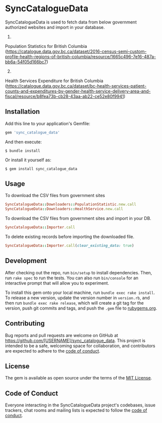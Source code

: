 # SyncCatalogueData

SyncCatalogueData is used to fetch data from below government authorized websites and import in your database.

1.
Population Statistics for British Columbia
(https://catalogue.data.gov.bc.ca/dataset/2016-census-semi-custom-profile-health-regions-of-british-columbia/resource/1665c496-7e16-487a-bb6a-54f05d166bc7)

2.
Health Services Expenditure for British Columbia
(https://catalogue.data.gov.bc.ca/dataset/bc-health-services-patient-counts-and-expenditures-by-gender-health-service-delivery-area-and-fiscal/resource/b8fea73b-cb28-43aa-ab22-ce52e80f9941)

## Installation

Add this line to your application's Gemfile:

```ruby
gem 'sync_catalogue_data'
```

And then execute:

    $ bundle install

Or install it yourself as:

    $ gem install sync_catalogue_data

## Usage

To download the CSV files from government sites
```ruby
SyncCatalogueData::Downloaders::PopulationStatistic.new.call
SyncCatalogueData::Downloaders::HealthService.new.call
```

To download the CSV files from government sites and import in your DB.
```ruby
SyncCatalogueData::Importer.call

```
To delete existing records before importing the downloaded file.
```ruby
SyncCatalogueData::Importer.call(clear_existing_data: true)
```

## Development

After checking out the repo, run `bin/setup` to install dependencies. Then, run `rake spec` to run the tests. You can also run `bin/console` for an interactive prompt that will allow you to experiment.

To install this gem onto your local machine, run `bundle exec rake install`. To release a new version, update the version number in `version.rb`, and then run `bundle exec rake release`, which will create a git tag for the version, push git commits and tags, and push the `.gem` file to [rubygems.org](https://rubygems.org).

## Contributing

Bug reports and pull requests are welcome on GitHub at https://github.com/[USERNAME]/sync_catalogue_data. This project is intended to be a safe, welcoming space for collaboration, and contributors are expected to adhere to the [code of conduct](https://github.com/[USERNAME]/sync_catalogue_data/blob/master/CODE_OF_CONDUCT.md).


## License

The gem is available as open source under the terms of the [MIT License](https://opensource.org/licenses/MIT).

## Code of Conduct

Everyone interacting in the SyncCatalogueData project's codebases, issue trackers, chat rooms and mailing lists is expected to follow the [code of conduct](https://github.com/[USERNAME]/sync_catalogue_data/blob/master/CODE_OF_CONDUCT.md).
